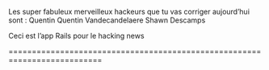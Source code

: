 Les super fabuleux merveilleux hackeurs que tu vas corriger aujourd’hui sont :
Quentin Quentin Vandecandelaere
Shawn Descamps

Ceci est l’app Rails pour le hacking news

==========================================================================
